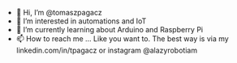 - 👋 Hi, I’m @tomaszpagacz
- 👀 I’m interested in automations and IoT
- 🌱 I’m currently learning about Arduino and Raspberry Pi
- 📫 How to reach me ... Like you want to. The best way is via my linkedin.com/in/tpagacz or instagram @alazyrobotiam

<!---
tomaszpagacz/tomaszpagacz is a ✨ special ✨ repository because its `README.md` (this file) appears on your GitHub profile.
You can click the Preview link to take a look at your changes.
--->
